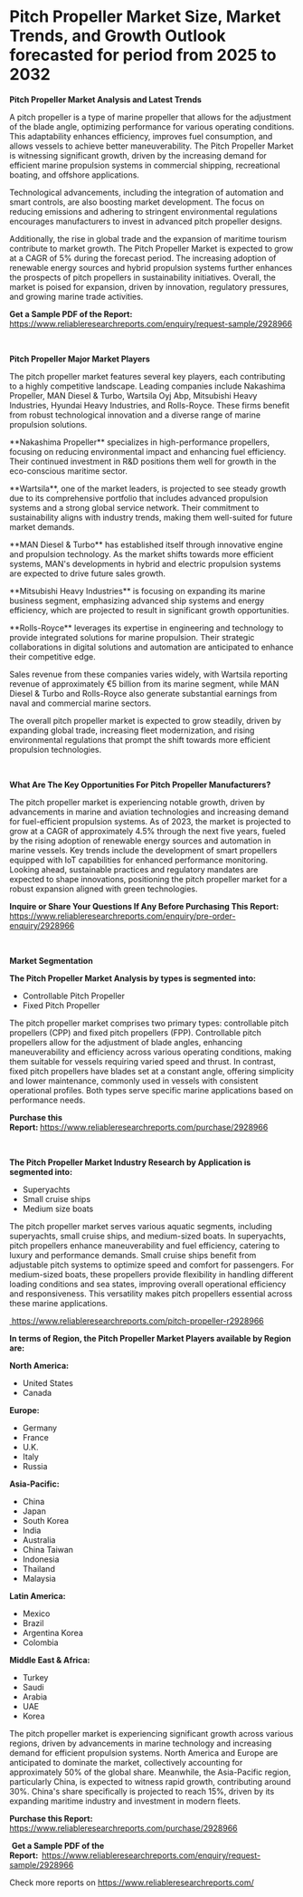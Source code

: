 <p><h1>Pitch Propeller Market Size, Market Trends, and Growth Outlook forecasted for period from 2025 to 2032</h1></p><p><strong>Pitch Propeller Market Analysis and Latest Trends</strong></p>
<p><p>A pitch propeller is a type of marine propeller that allows for the adjustment of the blade angle, optimizing performance for various operating conditions. This adaptability enhances efficiency, improves fuel consumption, and allows vessels to achieve better maneuverability. The Pitch Propeller Market is witnessing significant growth, driven by the increasing demand for efficient marine propulsion systems in commercial shipping, recreational boating, and offshore applications. </p><p>Technological advancements, including the integration of automation and smart controls, are also boosting market development. The focus on reducing emissions and adhering to stringent environmental regulations encourages manufacturers to invest in advanced pitch propeller designs. </p><p>Additionally, the rise in global trade and the expansion of maritime tourism contribute to market growth. The Pitch Propeller Market is expected to grow at a CAGR of 5% during the forecast period. The increasing adoption of renewable energy sources and hybrid propulsion systems further enhances the prospects of pitch propellers in sustainability initiatives. Overall, the market is poised for expansion, driven by innovation, regulatory pressures, and growing marine trade activities.</p></p>
<p><strong>Get a Sample PDF of the Report:&nbsp;</strong> <a href="https://www.reliableresearchreports.com/enquiry/request-sample/2928966?utm_campaign=3325&utm_medium=2&utm_source=Github&utm_content=ia&utm_term=12032025&utm_id=pitch-propeller">https://www.reliableresearchreports.com/enquiry/request-sample/2928966</a></p>
<p>&nbsp;</p>
<p><strong>Pitch Propeller Major Market Players</strong></p>
<p><p>The pitch propeller market features several key players, each contributing to a highly competitive landscape. Leading companies include Nakashima Propeller, MAN Diesel & Turbo, Wartsila Oyj Abp, Mitsubishi Heavy Industries, Hyundai Heavy Industries, and Rolls-Royce. These firms benefit from robust technological innovation and a diverse range of marine propulsion solutions.</p><p>**Nakashima Propeller** specializes in high-performance propellers, focusing on reducing environmental impact and enhancing fuel efficiency. Their continued investment in R&D positions them well for growth in the eco-conscious maritime sector.</p><p>**Wartsila**, one of the market leaders, is projected to see steady growth due to its comprehensive portfolio that includes advanced propulsion systems and a strong global service network. Their commitment to sustainability aligns with industry trends, making them well-suited for future market demands.</p><p>**MAN Diesel & Turbo** has established itself through innovative engine and propulsion technology. As the market shifts towards more efficient systems, MAN's developments in hybrid and electric propulsion systems are expected to drive future sales growth.</p><p>**Mitsubishi Heavy Industries** is focusing on expanding its marine business segment, emphasizing advanced ship systems and energy efficiency, which are projected to result in significant growth opportunities.</p><p>**Rolls-Royce** leverages its expertise in engineering and technology to provide integrated solutions for marine propulsion. Their strategic collaborations in digital solutions and automation are anticipated to enhance their competitive edge.</p><p>Sales revenue from these companies varies widely, with Wartsila reporting revenue of approximately €5 billion from its marine segment, while MAN Diesel & Turbo and Rolls-Royce also generate substantial earnings from naval and commercial marine sectors.</p><p>The overall pitch propeller market is expected to grow steadily, driven by expanding global trade, increasing fleet modernization, and rising environmental regulations that prompt the shift towards more efficient propulsion technologies.</p></p>
<p>&nbsp;</p>
<p><strong>What Are The Key Opportunities For Pitch Propeller Manufacturers?</strong></p>
<p><p>The pitch propeller market is experiencing notable growth, driven by advancements in marine and aviation technologies and increasing demand for fuel-efficient propulsion systems. As of 2023, the market is projected to grow at a CAGR of approximately 4.5% through the next five years, fueled by the rising adoption of renewable energy sources and automation in marine vessels. Key trends include the development of smart propellers equipped with IoT capabilities for enhanced performance monitoring. Looking ahead, sustainable practices and regulatory mandates are expected to shape innovations, positioning the pitch propeller market for a robust expansion aligned with green technologies.</p></p>
<p><strong>Inquire or Share Your Questions If Any Before Purchasing This Report:</strong> <a href="https://www.reliableresearchreports.com/enquiry/pre-order-enquiry/2928966?utm_campaign=3325&utm_medium=2&utm_source=Github&utm_content=ia&utm_term=12032025&utm_id=pitch-propeller">https://www.reliableresearchreports.com/enquiry/pre-order-enquiry/2928966</a></p>
<p>&nbsp;</p>
<p><strong>Market Segmentation</strong></p>
<p><strong>The Pitch Propeller Market Analysis by types is segmented into:</strong></p>
<p><ul><li>Controllable Pitch Propeller</li><li>Fixed Pitch Propeller</li></ul></p>
<p><p>The pitch propeller market comprises two primary types: controllable pitch propellers (CPP) and fixed pitch propellers (FPP). Controllable pitch propellers allow for the adjustment of blade angles, enhancing maneuverability and efficiency across various operating conditions, making them suitable for vessels requiring varied speed and thrust. In contrast, fixed pitch propellers have blades set at a constant angle, offering simplicity and lower maintenance, commonly used in vessels with consistent operational profiles. Both types serve specific marine applications based on performance needs.</p></p>
<p><strong>Purchase this Report:&nbsp;</strong><a href="https://www.reliableresearchreports.com/purchase/2928966?utm_campaign=3325&utm_medium=2&utm_source=Github&utm_content=ia&utm_term=12032025&utm_id=pitch-propeller">https://www.reliableresearchreports.com/purchase/2928966</a></p>
<p>&nbsp;</p>
<p><strong>The Pitch Propeller Market Industry Research by Application is segmented into:</strong></p>
<p><ul><li>Superyachts</li><li>Small cruise ships</li><li>Medium size boats</li></ul></p>
<p><p>The pitch propeller market serves various aquatic segments, including superyachts, small cruise ships, and medium-sized boats. In superyachts, pitch propellers enhance maneuverability and fuel efficiency, catering to luxury and performance demands. Small cruise ships benefit from adjustable pitch systems to optimize speed and comfort for passengers. For medium-sized boats, these propellers provide flexibility in handling different loading conditions and sea states, improving overall operational efficiency and responsiveness. This versatility makes pitch propellers essential across these marine applications.</p></p>
<p><a href="https://www.reliableresearchreports.com/pitch-propeller-r2928966?utm_campaign=3325&utm_medium=2&utm_source=Github&utm_content=ia&utm_term=12032025&utm_id=pitch-propeller">&nbsp;https://www.reliableresearchreports.com/pitch-propeller-r2928966</a></p>
<p><strong>In terms of Region, the Pitch Propeller Market Players available by Region are:</strong></p>
<p>
    <p> <strong> North America: </strong>
        <ul>
            <li>United States</li>
            <li>Canada</li>
        </ul>
        </p> 
    <p> <strong> Europe: </strong>
        <ul>
            <li>Germany</li>
            <li>France</li>
            <li>U.K.</li>
            <li>Italy</li>
            <li>Russia</li>
        </ul>
        </p> 
    <p> <strong> Asia-Pacific: </strong>
        <ul>
            <li>China</li>
            <li>Japan</li>
            <li>South Korea</li>
            <li>India</li>
            <li>Australia</li>
            <li>China Taiwan</li>
            <li>Indonesia</li>
            <li>Thailand</li>
            <li>Malaysia</li>
        </ul>
        </p> 
    <p> <strong> Latin America: </strong>
        <ul>
            <li>Mexico</li>
            <li>Brazil</li>
            <li>Argentina Korea</li>
            <li>Colombia</li>
        </ul>
        </p> 
    <p> <strong> Middle East & Africa: </strong>
        <ul>
            <li>Turkey</li>
            <li>Saudi</li>
            <li>Arabia</li>
            <li>UAE</li>
            <li>Korea</li>
        </ul>
    </p>
    </p>
<p><p>The pitch propeller market is experiencing significant growth across various regions, driven by advancements in marine technology and increasing demand for efficient propulsion systems. North America and Europe are anticipated to dominate the market, collectively accounting for approximately 50% of the global share. Meanwhile, the Asia-Pacific region, particularly China, is expected to witness rapid growth, contributing around 30%. China's share specifically is projected to reach 15%, driven by its expanding maritime industry and investment in modern fleets.</p></p>
<p><strong>Purchase this Report: </strong><a href="https://www.reliableresearchreports.com/purchase/2928966?utm_campaign=3325&utm_medium=2&utm_source=Github&utm_content=ia&utm_term=12032025&utm_id=pitch-propeller">https://www.reliableresearchreports.com/purchase/2928966</a></p>
<p>&nbsp;<strong>Get a Sample PDF of the Report:&nbsp;&nbsp;</strong><a href="https://www.reliableresearchreports.com/enquiry/request-sample/2928966?utm_campaign=3325&utm_medium=2&utm_source=Github&utm_content=ia&utm_term=12032025&utm_id=pitch-propeller">https://www.reliableresearchreports.com/enquiry/request-sample/2928966</a></p>
<p><strong></strong></p>
<p>Check more reports on <a href="https://www.reliableresearchreports.com/?utm_campaign=3325&utm_medium=2&utm_source=Github&utm_content=ia&utm_term=12032025&utm_id=pitch-propeller">https://www.reliableresearchreports.com/</a></p>